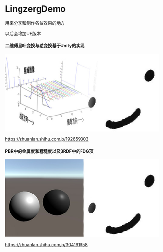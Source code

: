 # LingzergDemo
用来分享和制作各做效果的地方

以后会增加UE版本



#### 二维傅里叶变换与逆变换基于Unity的实现

![v2-b286db6275813aecd30c0c1c1690996d_b](README.assets/v2-b286db6275813aecd30c0c1c1690996d_b.jpg)

https://zhuanlan.zhihu.com/p/192659303



#### PBR中的金属度和粗糙度以及BRDF中的FDG项

![65D26C9D48ED17538438CB4D18856BDF](README.assets/65D26C9D48ED17538438CB4D18856BDF.jpg)

https://zhuanlan.zhihu.com/p/304191958